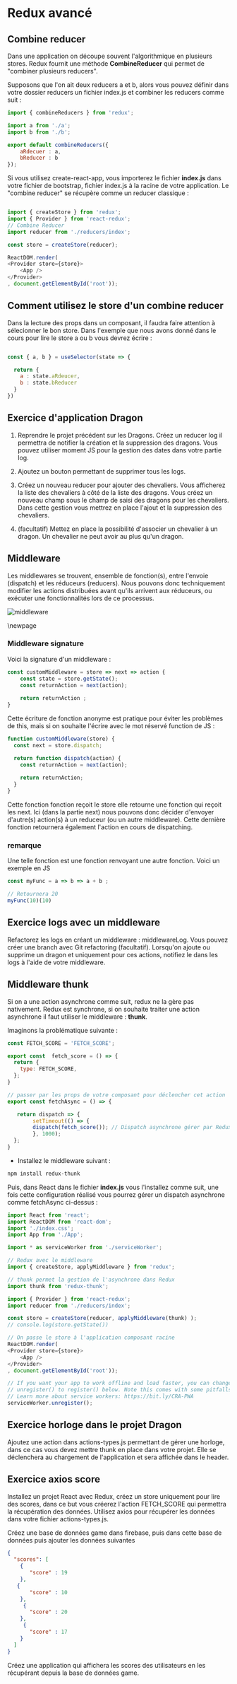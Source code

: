 # Redux avancé

## Combine reducer

Dans une application on découpe souvent l'algorithmique en plusieurs stores. Redux fournit une méthode **CombineReducer** qui permet de "combiner plusieurs reducers".

Supposons que l'on ait deux reducers a et b, alors vous pouvez définir dans votre dossier reducers un fichier index.js et combiner les reducers comme suit :

```js
import { combineReducers } from 'redux';

import a from './a';
import b from './b';

export default combineReducers({
    aRdecuer : a,
    bReducer : b
});

```

Si vous utilisez create-react-app, vous importerez le fichier **index.js** dans votre fichier de bootstrap, fichier index.js à la racine de votre application. Le "combine reducer" se récupère comme un reducer classique :

```js

import { createStore } from 'redux';
import { Provider } from 'react-redux';
// Combine Reducer
import reducer from './reducers/index';

const store = createStore(reducer);

ReactDOM.render(
<Provider store={store}>
    <App />
</Provider>
, document.getElementById('root'));

```

## Comment utilisez le store d'un combine reducer

Dans la lecture des props dans un composant, il faudra faire attention à sélecionner le bon store. Dans l'exemple que nous avons donné dans le cours pour lire le store a ou b vous devrez écrire :

```js

const { a, b } = useSelector(state => {

  return {
    a : state.aRdeucer,
    b : state.bReducer
  }
})

```

## Exercice d'application Dragon

1. Reprendre le projet précédent sur les Dragons. Créez un reducer log il permettra de notifier la création et la suppression des dragons. Vous pouvez utiliser moment JS pour la gestion des dates dans votre partie log.

2. Ajoutez un bouton permettant de supprimer tous les logs.

3. Créez un nouveau reducer pour ajouter des chevaliers. Vous afficherez la liste des chevaliers à côté de la liste des dragons. Vous créez un nouveau champ sous le champ de saisi des dragons pour les chevaliers. Dans cette gestion vous mettrez en place l'ajout et la suppression des chevaliers.

4. (facultatif) Mettez en place la possibilité d'associer un chevalier à un dragon. Un chevalier ne peut avoir au plus qu'un dragon.

## Middleware

Les middlewares se trouvent, ensemble de fonction(s), entre l'envoie (dispatch) et les réduceurs (reducers). Nous pouvons donc techniquement modifier les actions distribuées avant qu'ils arrivent aux réduceurs, ou exécuter une fonctionnalités lors de ce processus.

![middleware](images/middleware.png)

\newpage

### Middleware signature

Voici la signature d'un middleware :

```js
const customMiddleware = store => next => action {
    const state = store.getState(); 
    const returnAction = next(action);
    
    return returnAction ;
}
```
Cette écriture de fonction anonyme est pratique pour éviter les problèmes de this, mais si on souhaite l'écrire avec le mot réservé function de JS :

```js
function customMiddleware(store) {
  const next = store.dispatch;

  return function dispatch(action) {
    const returnAction = next(action);
    
    return returnAction;
  }
}

```

Cette fonction fonction reçoit le store elle retourne une fonction qui reçoit les next. Ici (dans la partie next) nous pouvons donc décider d'envoyer d'autre(s) action(s) à un reduceur (ou un autre middleware). Cette dernière fonction retournera également l'action en cours de dispatching.

### remarque

Une telle fonction est une fonction renvoyant une autre fonction. Voici un exemple en JS

```js
const myFunc = a => b => a + b ;

// Retournera 20
myFunc(10)(10)
```
## Exercice logs avec un middleware

Refactorez les logs en créant un middleware : middlewareLog. Vous pouvez créer une branch avec Git refactoring (facultatif). Lorsqu'on ajoute ou supprime un dragon et uniquement pour ces actions, notifiez le dans les logs à l'aide de votre middleware.

## Middleware thunk

Si on a une action asynchrone comme suit, redux ne la gère pas nativement. Redux est synchrone, si on souhaite traiter une action asynchrone il faut utiliser le middleware : **thunk**.

Imaginons la problématique suivante :

```js
const FETCH_SCORE = 'FETCH_SCORE';

export const  fetch_score = () => {
  return {
    type: FETCH_SCORE,
  };
}

// passer par les props de votre composant pour déclencher cet action
export const fetchAsync = () => {

   return dispatch => {
        setTimeout(() => {
        dispatch(fetch_score()); // Dispatch asynchrone gérer par Redux
        }, 1000);
  };
}
```

- Installez le middleware suivant :

```bash
npm install redux-thunk
```

Puis, dans React dans le fichier **index.js** vous l'installez comme suit, une fois cette configuration réalisé vous pourrez gérer un dispatch asynchrone comme fetchAsync ci-dessus :

```js
import React from 'react';
import ReactDOM from 'react-dom';
import './index.css';
import App from './App';

import * as serviceWorker from './serviceWorker';

// Redux avec le middleware 
import { createStore, applyMiddleware } from 'redux';

// thunk permet la gestion de l'asynchrone dans Redux
import thunk from 'redux-thunk';

import { Provider } from 'react-redux';
import reducer from './reducers/index';

const store = createStore(reducer, applyMiddleware(thunk) );
// console.log(store.getState())

// On passe le store à l'application composant racine
ReactDOM.render(
<Provider store={store}>
    <App />
</Provider>
, document.getElementById('root'));

// If you want your app to work offline and load faster, you can change
// unregister() to register() below. Note this comes with some pitfalls.
// Learn more about service workers: https://bit.ly/CRA-PWA
serviceWorker.unregister();
```

## Exercice horloge dans le projet Dragon

Ajoutez une action dans actions-types.js permettant de gérer une horloge, dans ce cas vous devez mettre thunk en place dans votre projet. Elle se déclenchera au chargement de l'application et sera affichée dans le header.

## Exercice axios score

Installez un projet React avec Redux, créez un store uniquement pour lire des scores, dans ce but vous créerez l'action FETCH_SCORE qui permettra la récupération des données. Utilisez axios pour récupérer les données dans votre fichier actions-types.js.

Créez une base de données game dans firebase, puis dans cette base de données puis ajouter les données suivantes

```json
{
  "scores": [
    {
       "score" : 19
    },
   {
       "score" : 10
    },
     {
       "score" : 20
    },
     {
       "score" : 17
    }
  ]
}
```

Créez une application qui affichera les scores des utilisateurs en les récupérant depuis la base de données game.